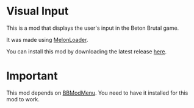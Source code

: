 # Visual Input

This is a mod that displays the user's input in the Beton Brutal game.

It was made using [MelonLoader](https://github.com/LavaGang/MelonLoader).

You can install this mod by downloading the latest release [here](https://github.com/MiaouZart/BBModVisualInput/releases).

# Important

This mod depends on [BBModMenu](https://github.com/MiaouZart/BBModMenu/releases). You need to have it installed for this mod to work.
